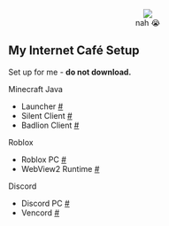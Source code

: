<div align="center">
  <img src="(https://imgur.com/n9u5abN)">
  <div>nah 😭</div>
</div>

## My Internet Café Setup
Set up for me - **do not download.**  

Minecraft Java
* Launcher [#](https://llaun.ch/vi)
* Silent Client [#](https://silentclient.net)
* Badlion Client [#](https://www.badlion.net/download/client/latest/windows)

Roblox
* Roblox PC [#](https://www.roblox.com/download/client?os=win)
* WebView2 Runtime [#](https://go.microsoft.com/fwlink/p/?LinkId=2124703)

Discord
* Discord PC [#](https://discord.com/api/downloads/distributions/app/installers/latest?channel=stable&platform=win&arch=x64)
* Vencord [#](https://github.com/Vencord/Installer/releases/latest/download/VencordInstaller.exe)
